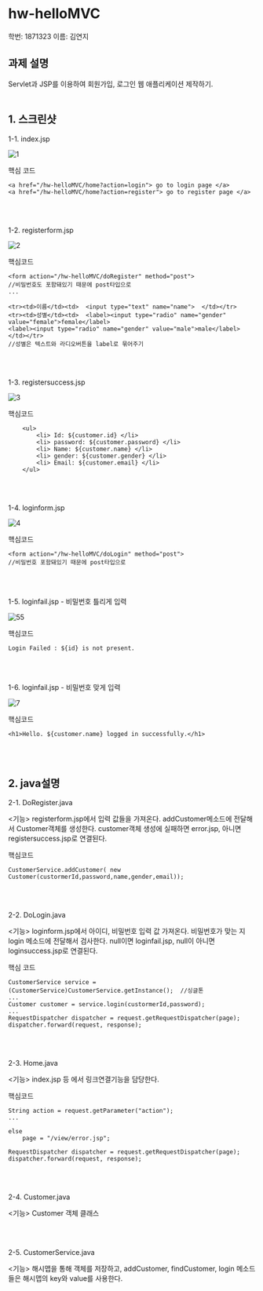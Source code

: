 # hw-helloMVC

학번: 1871323 이름: 김연지


## 과제 설명
Servlet과 JSP를 이용하여 회원가입, 로그인 웹 애플리케이션 제작하기.
<br>
<br>

## 1. 스크린샷

1-1. index.jsp

![1](https://user-images.githubusercontent.com/68186349/94359075-ef741000-00df-11eb-8672-70a0ecc84b27.PNG)

핵심 코드
```
<a href="/hw-helloMVC/home?action=login"> go to login page </a>
<a href="/hw-helloMVC/home?action=register"> go to register page </a>
```
<br>
<br>

1-2. registerform.jsp


![2](https://user-images.githubusercontent.com/68186349/94359076-f0a53d00-00df-11eb-9372-68d916d200bf.PNG)

핵심코드
```
<form action="/hw-helloMVC/doRegister" method="post">
//비밀번호도 포함돼있기 때문에 post타입으로
...

<tr><td>이름</td><td>  <input type="text" name="name">  </td></tr>
<tr><td>성별</td><td>  <label><input type="radio" name="gender" value="female">female</label>
<label><input type="radio" name="gender" value="male">male</label>  </td></tr>
//성별은 텍스트와 라디오버튼을 label로 묶어주기
```
<br>
<br>

1-3. registersuccess.jsp


![3](https://user-images.githubusercontent.com/68186349/94359077-f0a53d00-00df-11eb-9915-2ea903fbe719.PNG)

핵심코드
```
	<ul>
		<li> Id: ${customer.id} </li>
		<li> password: ${customer.password} </li>
		<li> Name: ${customer.name} </li>
		<li> gender: ${customer.gender} </li>
		<li> Email: ${customer.email} </li>
	</ul>
```
<br>
<br>

1-4. loginform.jsp 


![4](https://user-images.githubusercontent.com/68186349/94359078-f13dd380-00df-11eb-8d21-99fb8d0fe1da.PNG)

핵심코드
```
<form action="/hw-helloMVC/doLogin" method="post">
//비밀번호 포함돼있기 때문에 post타입으로
```
<br>
<br>

1-5. loginfail.jsp - 비밀번호 틀리게 입력


![55](https://user-images.githubusercontent.com/68186349/94359611-6d85e600-00e3-11eb-9ed2-63154dfab13d.PNG)

핵심코드
```
Login Failed : ${id} is not present.
```
<br>
<br>

1-6.  loginfail.jsp - 비밀번호 맞게 입력


![7](https://user-images.githubusercontent.com/68186349/94359081-f1d66a00-00df-11eb-843f-fc9c909cd330.PNG)

핵심코드
```
<h1>Hello. ${customer.name} logged in successfully.</h1>
```
<br>
<br>


## 2. java설명


2-1. DoRegister.java


<기능>
registerform.jsp에서 입력 값들을 가져온다.
addCustomer메소드에 전달해서 Customer객체를 생성한다.
customer객체 생성에 실패하면 error.jsp,
아니면 registersuccess.jsp로 연결된다.

핵심코드
```
CustomerService.addCustomer( new Customer(custormerId,password,name,gender,email));		
```

<br>
<br>

2-2.  DoLogin.java


<기능>
loginform.jsp에서 아이디, 비밀번호 입력 값 가져온다.
비밀번호가 맞는 지  login 메소드에 전달해서 검사한다.
null이면 loginfail.jsp,
null이 아니면 loginsuccess.jsp로 연결된다.


핵심 코드
```
CustomerService service = (CustomerService)CustomerService.getInstance();  //싱글톤
...
Customer customer = service.login(custormerId,password);
...
RequestDispatcher dispatcher = request.getRequestDispatcher(page);
dispatcher.forward(request, response);
```

<br>
<br>

2-3. Home.java


<기능>
index.jsp 등 에서 링크연결기능을 담당한다.

핵심코드

```
String action = request.getParameter("action");
...

else
	page = "/view/error.jsp";
		
RequestDispatcher dispatcher = request.getRequestDispatcher(page);
dispatcher.forward(request, response);
```

<br>
<br>

2-4. Customer.java


<기능>
Customer 객체 클래스

<br>
<br>

2-5. CustomerService.java


<기능>
해시맵을 통해 객체를 저장하고, 
addCustomer, findCustomer, login 메소드들은 해시맵의 key와 value를 사용한다.

